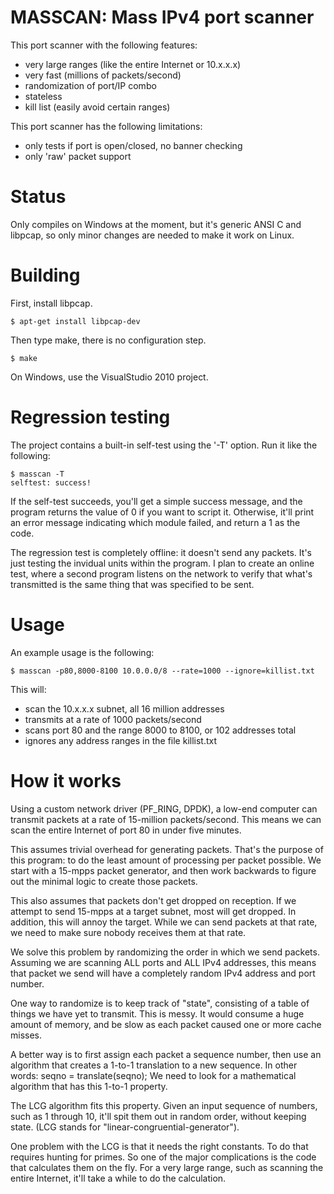 # MASSCAN: Mass IPv4 port scanner

This port scanner with the following features:
* very large ranges (like the entire Internet or 10.x.x.x)
* very fast (millions of packets/second)
* randomization of port/IP combo
* stateless
* kill list (easily avoid certain ranges)

This port scanner has the following limitations:
* only tests if port is open/closed, no banner checking
* only 'raw' packet support

# Status

Only compiles on Windows at the moment, but it's generic ANSI C and
libpcap, so only minor changes are needed to make it work on Linux.

# Building

First, install libpcap.

	$ apt-get install libpcap-dev

Then type make, there is no configuration step.

	$ make

On Windows, use the VisualStudio 2010 project.

# Regression testing

The project contains a built-in self-test using the '-T' option. Run
it like the following:

	$ masscan -T
	selftest: success!

If the self-test succeeds, you'll get a simple success message, and the
program returns the value of 0 if you want to script it. Otherwise, it'll
print an error message indicating which module failed, and return a 1
as the code.

The regression test is completely offline: it doesn't send any packets.
It's just testing the invidual units within the program. I plan to create
an online test, where a second program listens on the network to verify
that what's transmitted is the same thing that was specified to be sent.

# Usage

An example usage is the following:

	$ masscan -p80,8000-8100 10.0.0.0/8 --rate=1000 --ignore=killist.txt

This will:
* scan the 10.x.x.x subnet, all 16 million addresses
* transmits at a rate of 1000 packets/second
* scans port 80 and the range 8000 to 8100, or 102 addresses total
* ignores any address ranges in the file killist.txt

# How it works

Using a custom network driver (PF_RING, DPDK), a low-end computer can 
transmit packets at a rate of 15-million packets/second. This means we can 
scan the entire Internet of port 80 in under five minutes.

This assumes trivial overhead for generating packets. That's the purpose of
this program: to do the least amount of processing per packet possible. We
start with a 15-mpps packet generator, and then work backwards to figure out
the minimal logic to create those packets.

This also assumes that packets don't get dropped on reception. If we attempt
to send 15-mpps at a target subnet, most will get dropped. In addition, this
will annoy the target. While we can send packets at that rate, we need to
make sure nobody receives them at that rate.

We solve this problem by randomizing the order in which we send packets. 
Assuming we are scanning ALL ports and ALL IPv4 addresses, this means that
packet we send will have a completely random IPv4 address and port number.

One way to randomize is to keep track of "state", consisting of a table of
things we have yet to transmit. This is messy. It would consume a huge amount
of memory, and be slow as each packet caused one or more cache misses.

A better way is to first assign each packet a sequence number, then use an
algorithm that creates a 1-to-1 translation to a new sequence. In other 
words:
	seqno = translate(seqno);
We need to look for a mathematical algorithm that has this 1-to-1 property.

The LCG algorithm fits this property. Given an input sequence of numbers,
such as 1 through 10, it'll spit them out in random order, without keeping
state. (LCG stands for "linear-congruential-generator").

One problem with the LCG is that it needs the right constants. To do that
requires hunting for primes. So one of the major complications is the code
that calculates them on the fly. For a very large range, such as scanning
the entire Internet, it'll take a while to do the calculation.








